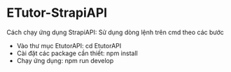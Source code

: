 # ETutor-StrapiAPI

Cách chạy ứng dụng StrapiAPI: Sử dụng dòng lệnh trên cmd theo các bước

+ Vào thư mục EtutorAPI: cd EtutorAPI
+ Cài đặt các package cần thiết: npm install
+ Chạy ứng dụng: npm run develop
